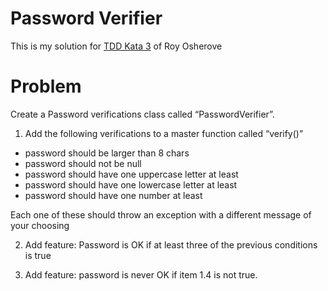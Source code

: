 # Password Verifier

This is my solution for [TDD Kata 3](http://osherove.com/tdd-kata-3-refactoring/) of Roy Osherove

# Problem

Create a Password verifications class called “PasswordVerifier”.

1. Add the following verifications to a master function called “verify()”

  - password should be larger than 8 chars
  - password should not be null
  - password should have one uppercase letter at least
  - password should have one lowercase letter at least
  - password should have one number at least

  Each one of these should throw an exception with a different message of your choosing

2. Add feature: Password is OK if at least three of the previous conditions is true

3. Add feature: password is never OK if item 1.4 is not true.
